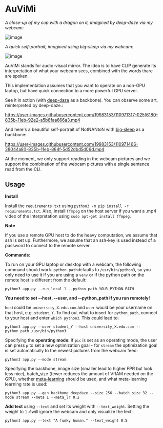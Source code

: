 # AuViMi
*A close-up of my cup with a dragon on it, imagined by deep-daze via my webcam:*

![image](https://user-images.githubusercontent.com/19983153/110973113-1c9a3f00-835d-11eb-85fe-bb4d51c88cd8.png)

*A quick self-portrait, imagined using big-sleep via my webcam:*

![image](https://user-images.githubusercontent.com/19983153/110973359-73a01400-835d-11eb-8507-5297586d9310.png)





AuViMi stands for audio-visual mirror. The idea is to have CLIP generate its interpretation of what your webcam sees, combined with the words thare are spoken.

This implementation assumes that you want to operate on a non-GPU laptop, but have quick connection to a more powerful GPU server.

See it in action (with [deep-daze](https://github.com/lucidrains/deep-daze) as a backbone). You can observe some art, reinterpreted by deep-daze.: 

https://user-images.githubusercontent.com/19983153/110971317-025f6180-835b-11eb-92e2-a5b8faa666a3.mp4

And here's a beautiful self-portrait of NotNANtoN with [big-sleep](https://github.com/lucidrains/big-sleep) as a backbone: 

https://user-images.githubusercontent.com/19983153/110971466-38044a80-835b-11eb-884f-5d52dbd5d06d.mp4

At the moment, we only support reading in the webcam pictures and we support the combination of the webcam pictures with a single sentence read from the CLI.

## Usage

**Install**

Install the `requirements.txt` using `python3 -m pip install -r requirements.txt`. Also, install `ffmpeg` on the host server if you want a .mp4 video of the interpretation using `sudo apt-get install ffmpeg`.

**Note**

If you use a remote GPU host to do the heavy computation, we assume that ssh is set up. Furthermore, we assume that an ssh-key is used instead of a password to connect to the remote server.

**Commands:**

To run on your GPU laptop or desktop with a webcam, the following command should work. `python_path`defaults to `/usr/bin/python3`, so you only need to use it if you are using a `venv` or if the python path on the remote host is different from the default:

``` python3 app.py --run_local 1 --python_path YOUR_PYTHON_PATH ```


**You need to set --host, --user, and --python_path if you run remotely!**

`host`could be `university_X.edu.com` and `user` would be your username on that host, e.g. `student_Y`. To find out what to insert for `python_path`, connect to your host and enter `which python3`. This could lead to:

``` python3 app.py --user student_Y --host university_X.edu.com --python_path /usr/bin/python3 ```

Specifying the **operating mode**: If `pic` is set as an operating mode, the user can press `p` to set a new optimization goal - for `stream` the optimization goal is set automatically to the newest pictures from the webcam feed:

``` python3 app.py --mode stream ```

Specifying the backbone, image size (smaller lead to higher FPR but look less nice), batch_size (fewer reduces the amount of VRAM needed on the GPU), whether [meta-learning](https://openai.com/blog/reptile/) should be used, and what meta-learning learning rate is used:

``` python3 app.py --gen_backbone deepdaze --size 256 --batch_size 32 --mode stream --meta 1 --meta_lr 0.2  ```

**Add text** using `--text` and set its weight with `--text_weight`. Setting the weight to `1.0`will ignore the webcam and only visualize the text:

``` python3 app.py --text "A funky human." --text_weight 0.5 ```
